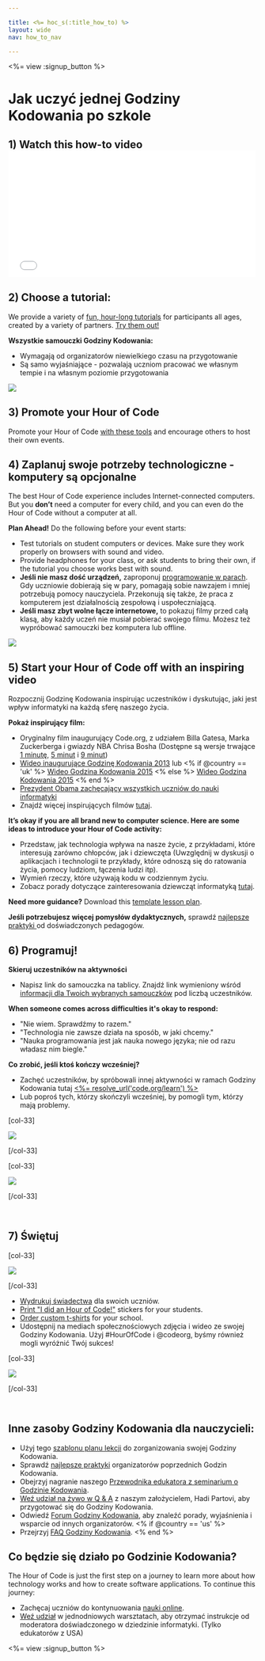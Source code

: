 ```yaml
---

title: <%= hoc_s(:title_how_to) %>
layout: wide
nav: how_to_nav

---
```


<%= view :signup_button %>

# Jak uczyć jednej Godziny Kodowania po szkole

## 1) Watch this how-to video <iframe width="500" height="255" src="//www.youtube.com/embed/SrnvvWDm73k" frameborder="0" allowfullscreen></iframe>
## 2) Choose a tutorial:

We provide a variety of [fun, hour-long tutorials](<%= resolve_url('https://code.org/learn') %>) for participants all ages, created by a variety of partners. [Try them out!](<%= resolve_url("https://code.org/learn") %>)

**Wszystkie samouczki Godziny Kodowania:**

  * Wymagają od organizatorów niewielkiego czasu na przygotowanie
  * Są samo wyjaśniające - pozwalają uczniom pracować we własnym tempie i na własnym poziomie przygotowania

[![](/images/fit-700/tutorials.png)](<%= resolve_url('https://code.org/learn') %>)

## 3) Promote your Hour of Code

Promote your Hour of Code [with these tools](<%= resolve_url('/promote') %>) and encourage others to host their own events.

## 4) Zaplanuj swoje potrzeby technologiczne - komputery są opcjonalne

The best Hour of Code experience includes Internet-connected computers. But you **don’t** need a computer for every child, and you can even do the Hour of Code without a computer at all.

**Plan Ahead!** Do the following before your event starts:

  * Test tutorials on student computers or devices. Make sure they work properly on browsers with sound and video.
  * Provide headphones for your class, or ask students to bring their own, if the tutorial you choose works best with sound.
  * **Jeśli nie masz dość urządzeń,** zaproponuj [programowanie w parach](https://www.youtube.com/watch?v=vgkahOzFH2Q). Gdy uczniowie dobierają się w pary, pomagają sobie nawzajem i mniej potrzebują pomocy nauczyciela. Przekonują się także, że praca z komputerem jest działalnością zespołową i uspołeczniającą.
  * **Jeśli masz zbyt wolne łącze internetowe,** to pokazuj filmy przed całą klasą, aby każdy uczeń nie musiał pobierać swojego filmu. Możesz też wypróbować samouczki bez komputera lub offline.

![](/images/fit-350/group_ipad.jpg)

## 5) Start your Hour of Code off with an inspiring video

Rozpocznij Godzinę Kodowania inspirując uczestników i dyskutując, jaki jest wpływ informatyki na każdą sferę naszego życia.

**Pokaż inspirujący film:**

  * Oryginalny film inaugurujący Code.org, z udziałem Billa Gatesa, Marka Zuckerberga i gwiazdy NBA Chrisa Bosha (Dostępne są wersje trwające [1 minutę](https://www.youtube.com/watch?v=qYZF6oIZtfc), [5 minut](https://www.youtube.com/watch?v=nKIu9yen5nc) i [9 minut](https://www.youtube.com/watch?v=dU1xS07N-FA))
  * [Wideo inaugurujące Godzinę Kodowania 2013](https://www.youtube.com/watch?v=FC5FbmsH4fw) lub <% if @country == 'uk' %> [Wideo Godzina Kodowania 2015](https://www.youtube.com/watch?v=7L97YMYqLHc) <% else %> [Wideo Godzina Kodowania 2015](https://www.youtube.com/watch?v=7L97YMYqLHc) <% end %>
  * [Prezydent Obama zachęcający wszystkich uczniów do nauki informatyki](https://www.youtube.com/watch?v=6XvmhE1J9PY)
  * Znajdź więcej inspirujących filmów [tutaj](https://www.youtube.com/playlist?list=PLzdnOPI1iJNfpD8i4Sx7U0y2MccnrNZuP).

**It’s okay if you are all brand new to computer science. Here are some ideas to introduce your Hour of Code activity:**

  * Przedstaw, jak technologia wpływa na nasze życie, z przykładami, które interesują zarówno chłopców, jak i dziewczęta (Uwzględnij w dyskusji o aplikacjach i technologii te przykłady, które odnoszą się do ratowania życia, pomocy ludziom, łączenia ludzi itp).
  * Wymień rzeczy, które używają kodu w codziennym życiu.
  * Zobacz porady dotyczące zainteresowania dziewcząt informatyką [tutaj](<%= resolve_url('https://code.org/girls') %>).

**Need more guidance?** Download this [template lesson plan](/files/AfterschoolEducatorLessonPlanOutline.docx).

**Jeśli potrzebujesz więcej pomysłów dydaktycznych,** sprawdź [najlepsze praktyki ](http://www.slideshare.net/TeachCode/hour-of-code-best-practices-for-successful-educators-51273466) od doświadczonych pedagogów.

## 6) Programuj!

**Skieruj uczestników na aktywności**

  * Napisz link do samouczka na tablicy. Znajdź link wymieniony wśród [informacji dla Twoich wybranych samouczków](<%= resolve_url('https://code.org/learn') %>) pod liczbą uczestników.

**When someone comes across difficulties it's okay to respond:**

  * "Nie wiem. Sprawdźmy to razem."
  * "Technologia nie zawsze działa na sposób, w jaki chcemy."
  * "Nauka programowania jest jak nauka nowego języka; nie od razu władasz nim biegle."

**Co zrobić, jeśli ktoś kończy wcześniej?**

  * Zachęć uczestników, by spróbowali innej aktywności w ramach Godziny Kodowania tutaj [<%= resolve_url('code.org/learn') %>](<%= resolve_url('https://code.org/learn') %>)
  * Lub poproś tych, którzy skończyli wcześniej, by pomogli tym, którzy mają problemy.

[col-33]

![](/images/fit-250/highschoolgirls.jpeg)

[/col-33]

[col-33]

![](/images/fit-300/group_ar.jpg)

[/col-33]

<p style="clear:both">
  &nbsp;
</p>

## 7) Świętuj

[col-33]

![](/images/fit-300/boy-certificate.jpg)

[/col-33]

  * [Wydrukuj świadectwa](<%= resolve_url('https://code.org/certificates') %>) dla swoich uczniów.
  * [Print "I did an Hour of Code!"](<%= resolve_url('/promote/resources#stickers') %>) stickers for your students.
  * [Order custom t-shirts](http://blog.code.org/post/132608499493/hour-of-code-shirts-and-more) for your school.
  * Udostępnij na mediach społecznościowych zdjęcia i wideo ze swojej Godziny Kodowania. Użyj #HourOfCode i @codeorg, byśmy również mogli wyróżnić Twój sukces!

[col-33]

![](/images/fit-260/highlight-certificates.jpg)

[/col-33]

<p style="clear:both">
  &nbsp;
</p>

## Inne zasoby Godziny Kodowania dla nauczycieli:

  * Użyj tego [szablonu planu lekcji](/files/AfterschoolEducatorLessonPlanOutline.docx) do zorganizowania swojej Godziny Kodowania.
  * Sprawdź [najlepsze praktyki](http://www.slideshare.net/TeachCode/hour-of-code-best-practices-for-successful-educators-51273466) organizatorów poprzednich Godzin Kodowania. 
  * Obejrzyj nagranie naszego [Przewodnika edukatora z seminarium o Godzinie Kodowania](https://youtu.be/EJeMeSW2-Mw).
  * [Weź udział na żywo w Q & A](http://www.eventbrite.com/e/ask-your-final-questions-and-prepare-for-the-2015-hour-of-code-with-codeorg-founder-hadi-partovi-tickets-17987437911) z naszym założycielem, Hadi Partovi, aby przygotować się do Godziny Kodowania.
  * Odwiedź [Forum Godziny Kodowania](http://forum.code.org/c/plc/hour-of-code), aby znaleźć porady, wyjaśnienia i wsparcie od innych organizatorów. <% if @country == 'us' %>
  * Przejrzyj [FAQ Godziny Kodowania](https://support.code.org/hc/en-us/categories/200147083-Hour-of-Code). <% end %>

## Co będzie się działo po Godzinie Kodowania?

The Hour of Code is just the first step on a journey to learn more about how technology works and how to create software applications. To continue this journey:

  * Zachęcaj uczniów do kontynuowania [nauki online](<%= resolve_url('https://code.org/learn/beyond') %>).
  * [Weź udział](<%= resolve_url('https://code.org/professional-development-workshops') %>) w jednodniowych warsztatach, aby otrzymać instrukcje od moderatora doświadczonego w dziedzinie informatyki. (Tylko edukatorów z USA)

<%= view :signup_button %>